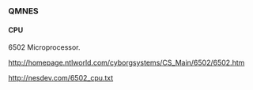 ### QMNES

#### CPU

6502 Microprocessor.

http://homepage.ntlworld.com/cyborgsystems/CS_Main/6502/6502.htm

http://nesdev.com/6502_cpu.txt
